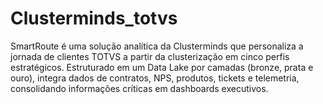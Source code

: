 # Clusterminds_totvs
 SmartRoute é uma solução analítica da Clusterminds que personaliza a jornada de clientes TOTVS a partir da clusterização em cinco perfis estratégicos. Estruturado em um Data Lake por camadas (bronze, prata e ouro), integra dados de contratos, NPS, produtos, tickets e telemetria, consolidando informações críticas em dashboards executivos.  
